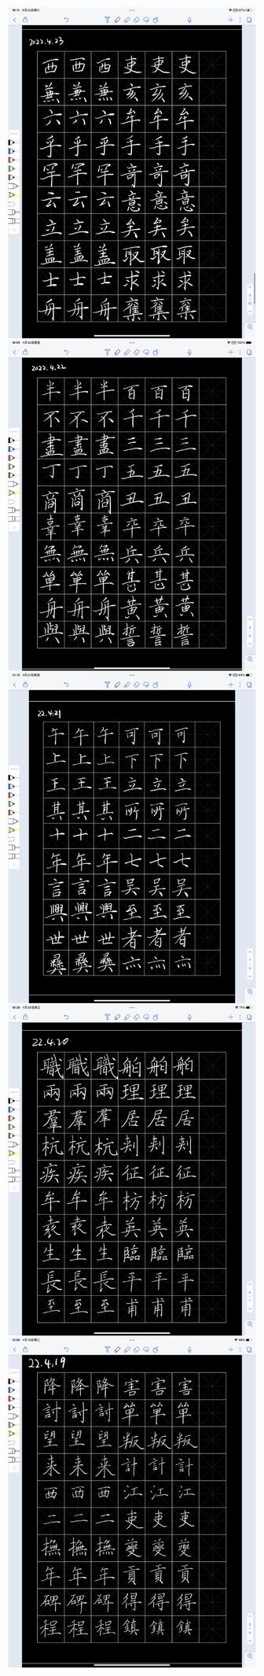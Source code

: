 <img src="/assets/20220423_171546000_iOS.png" width="600">
<img src="/assets/20220422_140542000_iOS.png" width="600">
<img src="/assets/20220421_181517000_iOS.png" width="600">
<img src="/assets/20220420_162920000_iOS.png" width="600">
<img src="/assets/20220419_100913000_iOS.png" width="600">
